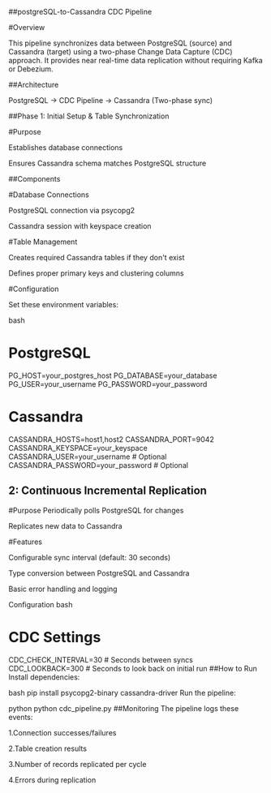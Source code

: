 
##postgreSQL-to-Cassandra CDC Pipeline

#Overview

This pipeline synchronizes data between PostgreSQL (source) and Cassandra (target) using a two-phase Change Data Capture (CDC) approach. It provides near real-time data replication without requiring Kafka or Debezium.

##Architecture

PostgreSQL → CDC Pipeline → Cassandra
           (Two-phase sync)

##Phase 1: Initial Setup & Table Synchronization

#Purpose

Establishes database connections

Ensures Cassandra schema matches PostgreSQL structure


##Components

#Database Connections

PostgreSQL connection via psycopg2

Cassandra session with keyspace creation

#Table Management

Creates required Cassandra tables if they don't exist

Defines proper primary keys and clustering columns

#Configuration

Set these environment variables:

bash
# PostgreSQL
PG_HOST=your_postgres_host
PG_DATABASE=your_database
PG_USER=your_username
PG_PASSWORD=your_password

# Cassandra
CASSANDRA_HOSTS=host1,host2
CASSANDRA_PORT=9042
CASSANDRA_KEYSPACE=your_keyspace
CASSANDRA_USER=your_username  # Optional
CASSANDRA_PASSWORD=your_password  # Optional

## 2: Continuous Incremental Replication

#Purpose
Periodically polls PostgreSQL for changes

Replicates new data to Cassandra

#Features

Configurable sync interval (default: 30 seconds)

Type conversion between PostgreSQL and Cassandra

Basic error handling and logging

Configuration
bash
# CDC Settings
CDC_CHECK_INTERVAL=30  # Seconds between syncs
CDC_LOOKBACK=300  # Seconds to look back on initial run
##How to Run
Install dependencies:

bash
pip install psycopg2-binary cassandra-driver
Run the pipeline:

python
python cdc_pipeline.py
##Monitoring
The pipeline logs these events:

1.Connection successes/failures

2.Table creation results

3.Number of records replicated per cycle

4.Errors during replication

